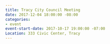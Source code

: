 ```yaml
---
title: Tracy City Council Meeting
date: 2017-12-04 18:00:00 -08:00
categories:
- event
event-start-date: 2017-10-17 19:00:00 -07:00
Location: 333 Civic Center, Tracy
---
```


